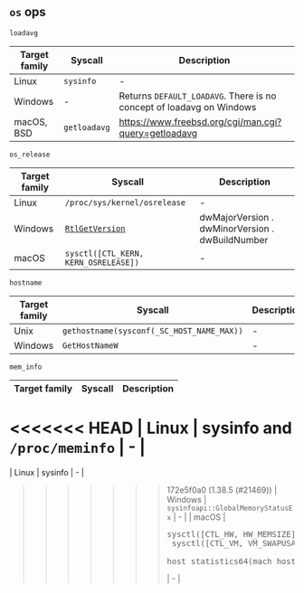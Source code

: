 ## `os` ops

`loadavg`

| Target family | Syscall      | Description                                                          |
| ------------- | ------------ | -------------------------------------------------------------------- |
| Linux         | `sysinfo`    | -                                                                    |
| Windows       | -            | Returns `DEFAULT_LOADAVG`. There is no concept of loadavg on Windows |
| macOS, BSD    | `getloadavg` | https://www.freebsd.org/cgi/man.cgi?query=getloadavg                 |

`os_release`

| Target family | Syscall                                                                                                    | Description                                     |
| ------------- | ---------------------------------------------------------------------------------------------------------- | ----------------------------------------------- |
| Linux         | `/proc/sys/kernel/osrelease`                                                                               | -                                               |
| Windows       | [`RtlGetVersion`](https://learn.microsoft.com/en-us/windows-hardware/drivers/ddi/wdm/nf-wdm-rtlgetversion) | dwMajorVersion . dwMinorVersion . dwBuildNumber |
| macOS         | `sysctl([CTL_KERN, KERN_OSRELEASE])`                                                                       | -                                               |

`hostname`

| Target family | Syscall                                   | Description |
| ------------- | ----------------------------------------- | ----------- |
| Unix          | `gethostname(sysconf(_SC_HOST_NAME_MAX))` | -           |
| Windows       | `GetHostNameW`                            | -           |

`mem_info`

| Target family | Syscall                                                                                                                                       | Description |
| ------------- | --------------------------------------------------------------------------------------------------------------------------------------------- | ----------- |
<<<<<<< HEAD
| Linux         | sysinfo and `/proc/meminfo`                                                                                                                   | -           |
=======
| Linux         | sysinfo                                                                                                                                       | -           |
>>>>>>> 172e5f0a0 (1.38.5 (#21469))
| Windows       | `sysinfoapi::GlobalMemoryStatusEx`                                                                                                            | -           |
| macOS         | <br> <pre> sysctl([CTL_HW, HW_MEMSIZE]); <br> sysctl([CTL_VM, VM_SWAPUSAGE]); <br> host_statistics64(mach_host_self(), HOST_VM_INFO64) </pre> | -           |
